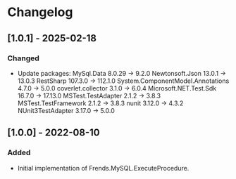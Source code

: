 # Changelog

## [1.0.1] - 2025-02-18
### Changed
- Update packages:
  MySql.Data                         8.0.29  -> 9.2.0
  Newtonsoft.Json                    13.0.1  -> 13.0.3
  RestSharp                          107.3.0 -> 112.1.0
  System.ComponentModel.Annotations  4.7.0   -> 5.0.0
  coverlet.collector                 3.1.0   -> 6.0.4
  Microsoft.NET.Test.Sdk             16.7.0  -> 17.13.0
  MSTest.TestAdapter                 2.1.2   -> 3.8.3  
  MSTest.TestFramework               2.1.2   -> 3.8.3
  nunit                              3.12.0  -> 4.3.2
  NUnit3TestAdapter                  3.17.0  -> 5.0.0

## [1.0.0] - 2022-08-10
### Added
- Initial implementation of Frends.MySQL.ExecuteProcedure.
